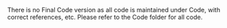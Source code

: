 There is no Final Code version as all code is maintained under Code, with correct references, etc.
Please refer to the Code folder for all code.